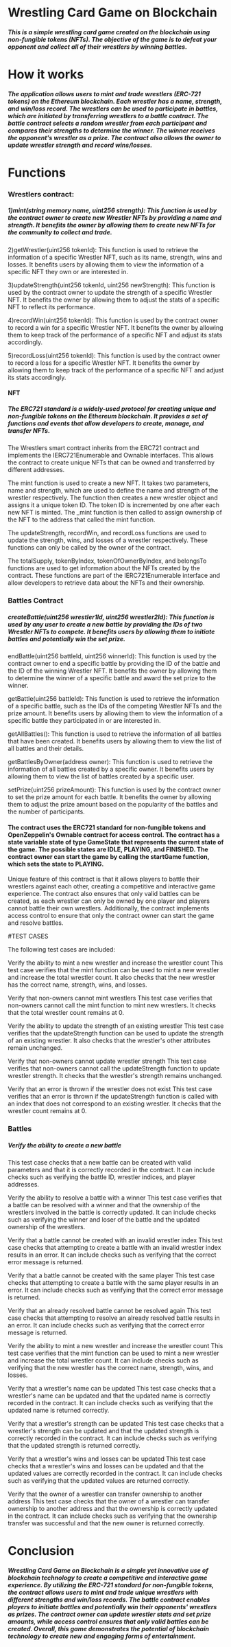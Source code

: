 # Wrestling Card Game on Blockchain
##### This is a simple wrestling card game created on the blockchain using non-fungible tokens (NFTs). The objective of the game is to defeat your opponent and collect all of their wrestlers by winning battles.
# How it works
##### The application allows users to mint and trade wrestlers (ERC-721 tokens) on the Ethereum blockchain. Each wrestler has a name, strength, and win/loss record. The wrestlers can be used to participate in battles, which are initiated by transferring wrestlers to a battle contract. The battle contract selects a random wrestler from each participant and compares their strengths to determine the winner. The winner receives the opponent's wrestler as a prize. The contract also allows the owner to update wrestler strength and record wins/losses.
# Functions
### Wrestlers contract:

##### 1)mint(string memory name, uint256 strength): This function is used by the contract owner to create new Wrestler NFTs by providing a name and strength. It benefits the owner by allowing them to create new NFTs for the community to collect and trade.

2)getWrestler(uint256 tokenId): This function is used to retrieve the information of a specific Wrestler NFT, such as its name, strength, wins and losses. It benefits users by allowing them to view the information of a specific NFT they own or are interested in.

3)updateStrength(uint256 tokenId, uint256 newStrength): This function is used by the contract owner to update the strength of a specific Wrestler NFT. It benefits the owner by allowing them to adjust the stats of a specific NFT to reflect its performance.

4)recordWin(uint256 tokenId): This function is used by the contract owner to record a win for a specific Wrestler NFT. It benefits the owner by allowing them to keep track of the performance of a specific NFT and adjust its stats accordingly.

5)recordLoss(uint256 tokenId): This function is used by the contract owner to record a loss for a specific Wrestler NFT. It benefits the owner by allowing them to keep track of the performance of a specific NFT and adjust its stats accordingly.

#### NFT
##### The ERC721 standard is a widely-used protocol for creating unique and non-fungible tokens on the Ethereum blockchain. It provides a set of functions and events that allow developers to create, manage, and transfer NFTs.

The Wrestlers smart contract inherits from the ERC721 contract and implements the IERC721Enumerable and Ownable interfaces. This allows the contract to create unique NFTs that can be owned and transferred by different addresses.

The mint function is used to create a new NFT. It takes two parameters, name and strength, which are used to define the name and strength of the wrestler respectively. The function then creates a new wrestler object and assigns it a unique token ID. The token ID is incremented by one after each new NFT is minted. The _mint function is then called to assign ownership of the NFT to the address that called the mint function.

The updateStrength, recordWin, and recordLoss functions are used to update the strength, wins, and losses of a wrestler respectively. These functions can only be called by the owner of the contract.

The totalSupply, tokenByIndex, tokenOfOwnerByIndex, and belongsTo functions are used to get information about the NFTs created by the contract. These functions are part of the IERC721Enumerable interface and allow developers to retrieve data about the NFTs and their ownership.

### Battles Contract
##### createBattle(uint256 wrestler1Id, uint256 wrestler2Id): This function is used by any user to create a new battle by providing the IDs of two Wrestler NFTs to compete. It benefits users by allowing them to initiate battles and potentially win the set prize.

endBattle(uint256 battleId, uint256 winnerId): This function is used by the contract owner to end a specific battle by providing the ID of the battle and the ID of the winning Wrestler NFT. It benefits the owner by allowing them to determine the winner of a specific battle and award the set prize to the winner.

getBattle(uint256 battleId): This function is used to retrieve the information of a specific battle, such as the IDs of the competing Wrestler NFTs and the prize amount. It benefits users by allowing them to view the information of a specific battle they participated in or are interested in.

getAllBattles(): This function is used to retrieve the information of all battles that have been created. It benefits users by allowing them to view the list of all battles and their details.

getBattlesByOwner(address owner): This function is used to retrieve the information of all battles created by a specific owner. It benefits users by allowing them to view the list of battles created by a specific user.

setPrize(uint256 prizeAmount): This function is used by the contract owner to set the prize amount for each battle. It benefits the owner by allowing them to adjust the prize amount based on the popularity of the battles and the number of participants.

#### The contract uses the ERC721 standard for non-fungible tokens and OpenZeppelin's Ownable contract for access control. The contract has a state variable state of type GameState that represents the current state of the game. The possible states are IDLE, PLAYING, and FINISHED. The contract owner can start the game by calling the startGame function, which sets the state to PLAYING.

Unique feature of this contract is that it allows players to battle their wrestlers against each other, creating a competitive and interactive game experience. The contract also ensures that only valid battles can be created, as each wrestler can only be owned by one player and players cannot battle their own wrestlers. Additionally, the contract implements access control to ensure that only the contract owner can start the game and resolve battles.

#TEST CASES

The following test cases are included:

Verify the ability to mint a new wrestler and increase the wrestler count
This test case verifies that the mint function can be used to mint a new wrestler and increase the total wrestler count. It also checks that the new wrestler has the correct name, strength, wins, and losses.

Verify that non-owners cannot mint wrestlers
This test case verifies that non-owners cannot call the mint function to mint new wrestlers. It checks that the total wrestler count remains at 0.

Verify the ability to update the strength of an existing wrestler
This test case verifies that the updateStrength function can be used to update the strength of an existing wrestler. It also checks that the wrestler's other attributes remain unchanged.

Verify that non-owners cannot update wrestler strength
This test case verifies that non-owners cannot call the updateStrength function to update wrestler strength. It checks that the wrestler's strength remains unchanged.

Verify that an error is thrown if the wrestler does not exist
This test case verifies that an error is thrown if the updateStrength function is called with an index that does not correspond to an existing wrestler. It checks that the wrestler count remains at 0.

### Battles
##### Verify the ability to create a new battle
This test case checks that a new battle can be created with valid parameters and that it is correctly recorded in the contract. It can include checks such as verifying the battle ID, wrestler indices, and player addresses.

Verify the ability to resolve a battle with a winner
This test case verifies that a battle can be resolved with a winner and that the ownership of the wrestlers involved in the battle is correctly updated. It can include checks such as verifying the winner and loser of the battle and the updated ownership of the wrestlers.

Verify that a battle cannot be created with an invalid wrestler index
This test case checks that attempting to create a battle with an invalid wrestler index results in an error. It can include checks such as verifying that the correct error message is returned.

Verify that a battle cannot be created with the same player
This test case checks that attempting to create a battle with the same player results in an error. It can include checks such as verifying that the correct error message is returned.

Verify that an already resolved battle cannot be resolved again
This test case checks that attempting to resolve an already resolved battle results in an error. It can include checks such as verifying that the correct error message is returned.

Verify the ability to mint a new wrestler and increase the wrestler count
This test case verifies that the mint function can be used to mint a new wrestler and increase the total wrestler count. It can include checks such as verifying that the new wrestler has the correct name, strength, wins, and losses.

Verify that a wrestler's name can be updated
This test case checks that a wrestler's name can be updated and that the updated name is correctly recorded in the contract. It can include checks such as verifying that the updated name is returned correctly.

Verify that a wrestler's strength can be updated
This test case checks that a wrestler's strength can be updated and that the updated strength is correctly recorded in the contract. It can include checks such as verifying that the updated strength is returned correctly.

Verify that a wrestler's wins and losses can be updated
This test case checks that a wrestler's wins and losses can be updated and that the updated values are correctly recorded in the contract. It can include checks such as verifying that the updated values are returned correctly.

Verify that the owner of a wrestler can transfer ownership to another address
This test case checks that the owner of a wrestler can transfer ownership to another address and that the ownership is correctly updated in the contract. It can include checks such as verifying that the ownership transfer was successful and that the new owner is returned correctly.

# Conclusion
##### Wrestling Card Game on Blockchain is a simple yet innovative use of blockchain technology to create a competitive and interactive game experience. By utilizing the ERC-721 standard for non-fungible tokens, the contract allows users to mint and trade unique wrestlers with different strengths and win/loss records. The battle contract enables players to initiate battles and potentially win their opponents' wrestlers as prizes. The contract owner can update wrestler stats and set prize amounts, while access control ensures that only valid battles can be created. Overall, this game demonstrates the potential of blockchain technology to create new and engaging forms of entertainment.



